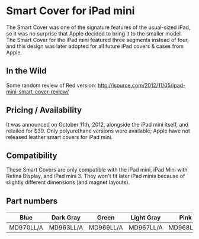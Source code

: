 # Smart Cover for iPad mini

The Smart Cover was one of the signature features of the usual-sized iPad, so it was no surprise that Apple decided to bring it to the smaller model. The Smart Cover for the iPad mini featured three segments instead of four, and this design was later adopted for all future iPad covers & cases from Apple.


## In the Wild
Some random review of Red version: http://isource.com/2012/11/05/ipad-mini-smart-cover-review/

## Pricing / Availability
It was announced on October 11th, 2012, alongside the iPad mini itself, and retailed for $39. Only polyurethane versions were available; Apple have not released leather smart covers for iPad mini.

## Compatibility
These Smart Covers are only compatible with the iPad mini, iPad Mini with Retina Display, and iPad mini 3. They won't fit later iPad minis because of slightly different dimensions (and magnet layouts).

## Part numbers

| Blue      | Dark Gray | Green     | Light Gray | Pink      | Red       |
| --------- | --------- | --------- | ---------- | --------- | --------- |
| MD970LL/A | MD963LL/A | MD969LL/A | MD967LL/A  | MD968LL/A | MD828LL/A |
